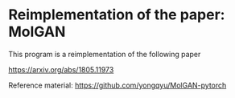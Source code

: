 # Reimplementation of the paper: MolGAN
This program is a reimplementation of the following paper

https://arxiv.org/abs/1805.11973

Reference material: https://github.com/yongqyu/MolGAN-pytorch
